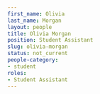 ```yaml
---
first_name: Olivia
last_name: Morgan
layout: people
title: Olivia Morgan
position: Student Assistant
slug: olivia-morgan
status: not_current
people-category:
- student
roles:
- Student Assistant
---
```



